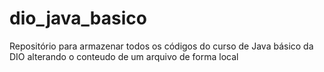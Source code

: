 # dio_java_basico
Repositório para armazenar todos os códigos do curso de Java básico da DIO
alterando o conteudo de um arquivo de forma local
